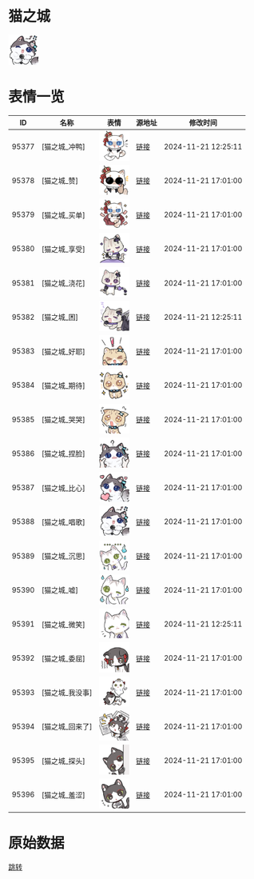 # 猫之城

<img src="./cover.png" height="60" alt="cover" />

# 表情一览

|ID|名称|表情|源地址|修改时间|
|----|----|----|----|----|
|95377|[猫之城_冲鸭]|<img src="./pic/095377_%5B猫之城_冲鸭%5D.png" height="60" alt="冲鸭"/>|[链接](https://i0.hdslb.com/bfs/garb/4c6378b64bbb30773d262968e435afcc84996b32.png)|2024-11-21 12:25:11|
|95378|[猫之城_赞]|<img src="./pic/095378_%5B猫之城_赞%5D.png" height="60" alt="赞"/>|[链接](https://i0.hdslb.com/bfs/garb/ee50525b0f63e6986affdbe4726b3da56e9f6429.png)|2024-11-21 17:01:00|
|95379|[猫之城_买单]|<img src="./pic/095379_%5B猫之城_买单%5D.png" height="60" alt="买单"/>|[链接](https://i0.hdslb.com/bfs/garb/fdfd2334449fc12f494767b8ee5ae2b5c7fa40c9.png)|2024-11-21 17:01:00|
|95380|[猫之城_享受]|<img src="./pic/095380_%5B猫之城_享受%5D.png" height="60" alt="享受"/>|[链接](https://i0.hdslb.com/bfs/garb/c0cdd32ffc7582f044c5601e296bfd7a5c211c1e.png)|2024-11-21 17:01:00|
|95381|[猫之城_浇花]|<img src="./pic/095381_%5B猫之城_浇花%5D.png" height="60" alt="浇花"/>|[链接](https://i0.hdslb.com/bfs/garb/ec5fbdab88395fdcde81928dc47164013243810c.png)|2024-11-21 17:01:00|
|95382|[猫之城_困]|<img src="./pic/095382_%5B猫之城_困%5D.png" height="60" alt="困"/>|[链接](https://i0.hdslb.com/bfs/garb/0a1eae39762c2e558eb3044406ac1535260ebb59.png)|2024-11-21 12:25:11|
|95383|[猫之城_好耶]|<img src="./pic/095383_%5B猫之城_好耶%5D.png" height="60" alt="好耶"/>|[链接](https://i0.hdslb.com/bfs/garb/1cfe9f72d48d7b16b242afea10ce7e77548cb0fe.png)|2024-11-21 17:01:00|
|95384|[猫之城_期待]|<img src="./pic/095384_%5B猫之城_期待%5D.png" height="60" alt="期待"/>|[链接](https://i0.hdslb.com/bfs/garb/5b0390324ce6c83362da3f4dd649e2aa8b086edc.png)|2024-11-21 17:01:00|
|95385|[猫之城_哭哭]|<img src="./pic/095385_%5B猫之城_哭哭%5D.png" height="60" alt="哭哭"/>|[链接](https://i0.hdslb.com/bfs/garb/ff22073c3b3b3b3dc868abf1f419e6e4ff385ca3.png)|2024-11-21 17:01:00|
|95386|[猫之城_捏脸]|<img src="./pic/095386_%5B猫之城_捏脸%5D.png" height="60" alt="捏脸"/>|[链接](https://i0.hdslb.com/bfs/garb/f5c1c3a58a75c63acff182c39eeb2d333bbf2827.png)|2024-11-21 17:01:00|
|95387|[猫之城_比心]|<img src="./pic/095387_%5B猫之城_比心%5D.png" height="60" alt="比心"/>|[链接](https://i0.hdslb.com/bfs/garb/fe6e7f46dcd1de3f245e49669fbd4bd5b73e02e7.png)|2024-11-21 17:01:00|
|95388|[猫之城_唱歌]|<img src="./pic/095388_%5B猫之城_唱歌%5D.png" height="60" alt="唱歌"/>|[链接](https://i0.hdslb.com/bfs/garb/18e8ed594fd7459b992386b1fbeb530734b192dd.png)|2024-11-21 17:01:00|
|95389|[猫之城_沉思]|<img src="./pic/095389_%5B猫之城_沉思%5D.png" height="60" alt="沉思"/>|[链接](https://i0.hdslb.com/bfs/garb/cd16352156252b402895322886630b5ecc68a83b.png)|2024-11-21 17:01:00|
|95390|[猫之城_嘘]|<img src="./pic/095390_%5B猫之城_嘘%5D.png" height="60" alt="嘘"/>|[链接](https://i0.hdslb.com/bfs/garb/4b47dca6ebcf0b4c212802236d3423eb1ffd7ae5.png)|2024-11-21 17:01:00|
|95391|[猫之城_微笑]|<img src="./pic/095391_%5B猫之城_微笑%5D.png" height="60" alt="微笑"/>|[链接](https://i0.hdslb.com/bfs/garb/33042351e56bf8a4f7fcf272f567060f1e77a3aa.png)|2024-11-21 12:25:11|
|95392|[猫之城_委屈]|<img src="./pic/095392_%5B猫之城_委屈%5D.png" height="60" alt="委屈"/>|[链接](https://i0.hdslb.com/bfs/garb/ad8c0718620817386eaefdcae2b2d08d7fd1b553.png)|2024-11-21 17:01:00|
|95393|[猫之城_我没事]|<img src="./pic/095393_%5B猫之城_我没事%5D.png" height="60" alt="我没事"/>|[链接](https://i0.hdslb.com/bfs/garb/ce12034b86688c06762906c0035fbe77b567cb83.png)|2024-11-21 17:01:00|
|95394|[猫之城_回来了]|<img src="./pic/095394_%5B猫之城_回来了%5D.png" height="60" alt="回来了"/>|[链接](https://i0.hdslb.com/bfs/garb/c5e7942464007f2afb1a14deb4cd747097876a86.png)|2024-11-21 17:01:00|
|95395|[猫之城_探头]|<img src="./pic/095395_%5B猫之城_探头%5D.png" height="60" alt="探头"/>|[链接](https://i0.hdslb.com/bfs/garb/387e3ffdea968ac0ad8ec2cbb4ce41cf3598a5a0.png)|2024-11-21 17:01:00|
|95396|[猫之城_羞涩]|<img src="./pic/095396_%5B猫之城_羞涩%5D.png" height="60" alt="羞涩"/>|[链接](https://i0.hdslb.com/bfs/garb/cdd264089adaa58707992dae5081728c7f89f2de.png)|2024-11-21 17:01:00|

# 原始数据

[跳转](./raw.json)

